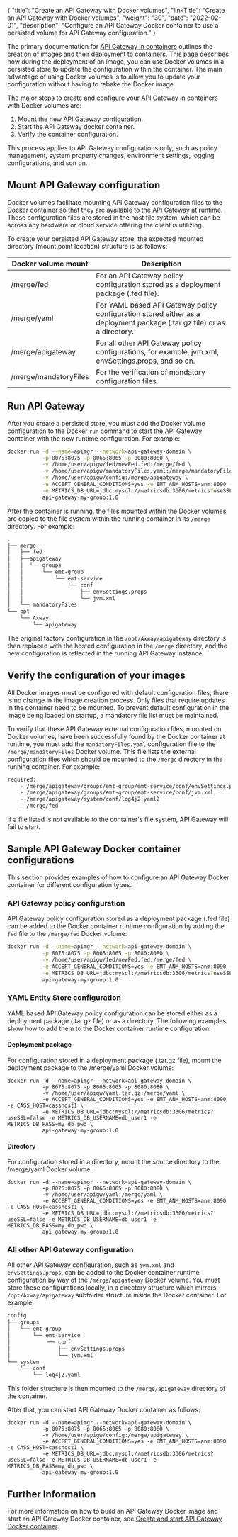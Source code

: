 {
    "title": "Create an API Gateway with Docker volumes",
    "linkTitle": "Create an API Gateway with Docker volumes",
    "weight": "30",
    "date": "2022-02-01",
    "description": "Configure an API Gateway Docker container to use a persisted volume for API Gateway configuration."
}

The primary documentation for [API Gateway in containers](/docs/apim_installation/apigw_containers/docker_script_gwimage) outlines the creation of images and their deployment to containers. This page describes how during the deployment of an image, you can use Docker volumes in a persisted store to update the configuration within the container. The main advantage of using Docker volumes is to allow you to update your configuration without having to rebake the Docker image.

The major steps to create and configure your API Gateway in containers with Docker volumes are:

1. Mount the new API Gateway configuration.
2. Start the API Gateway docker container.
3. Verify the container configuration.

This process applies to API Gateway configurations only, such as policy management, system property changes, environment settings, logging configurations, and son on.

## Mount API Gateway configuration

Docker volumes facilitate mounting API Gateway configuration files to the Docker container so that they are available to the API Gateway at runtime. These configuration files are stored in the host file system, which can be across any hardware or cloud service offering the client is utilizing.

To create your persisted API Gateway store, the expected mounted directory (mount point location) structure is as follows:

| Docker volume mount | Description |
| ------------------- | ----------- |
| /merge/fed | For an API Gateway policy configuration stored as a deployment package (.fed file).|
| /merge/yaml | For YAML based API Gateway policy configuration stored either as a deployment package (.tar.gz file) or as a directory.|
| /merge/apigateway | For all other API Gateway policy configurations, for example, jvm.xml, envSettings.props, and so on. |
| /merge/mandatoryFiles | For the verification of mandatory configuration files. |

## Run API Gateway

After you create a persisted store, you must add the Docker volume configuration to the Docker `run` command to start the API Gateway container with the new runtime configuration. For example:

```bash
docker run -d --name=apimgr --network=api-gateway-domain \
           -p 8075:8075 -p 8065:8065 -p 8080:8080 \
           -v /home/user/apigw/fed/newFed.fed:/merge/fed \
           -v /home/user/apigw/mandatoryFiles.yaml:/merge/mandatoryFiles \
           -v /home/user/apigw/config:/merge/apigateway \
           -e ACCEPT_GENERAL_CONDITIONS=yes -e EMT_ANM_HOSTS=anm:8090 -e CASS_HOST=casshost1 \
           -e METRICS_DB_URL=jdbc:mysql://metricsdb:3306/metrics?useSSL=false -e METRICS_DB_USERNAME=db_user1 -e METRICS_DB_PASS=my_db_pwd \
           api-gateway-my-group:1.0
```

After the container is running, the files mounted within the Docker volumes are copied to the file system within the running container in its `/merge` directory. For example:

```bash
.
├── merge
│   ├── fed
│   ├──apigateway
│   │  └── groups
│   │      └── emt-group
│   │          └── emt-service
│   │              └── conf
│   │                  ├── envSettings.props
│   │                  └── jvm.xml
│   └── mandatoryFiles
└── opt
    └── Axway
        └── apigateway
```

The original factory configuration in the `/opt/Axway/apigateway` directory is then replaced with the hosted configuration in the `/merge` directory, and the new configuration is reflected in the running API Gateway instance.

## Verify the configuration of your images

All Docker images must be configured with default configuration files, there is no change in the image creation process. Only files that require updates in the container need to be mounted. To prevent default configuration in the image being loaded on startup, a mandatory file list must be maintained.

To verify that these API Gateway external configuration files, mounted on Docker volumes, have been successfully found by the Docker container at runtime, you must add the `mandatoryFiles.yaml` configuration file to the `/merge/mandatoryFiles` Docker volume. This file lists the external configuration files which should be mounted to the `/merge` directory in the running container. For example:

```bash
required:
    - /merge/apigateway/groups/emt-group/emt-service/conf/envSettings.props
    - /merge/apigateway/groups/emt-group/emt-service/conf/jvm.xml
    - /merge/apigateway/system/conf/log4j2.yaml2
    - /merge/fed
```

If a file listed is not available to the container's file system, API Gateway will fail to start.

## Sample API Gateway Docker container configurations

This section provides examples of how to configure an API Gateway Docker container for different configuration types.

### API Gateway policy configuration

API Gateway policy configuration stored as a deployment package (.fed file) can be added to the Docker container runtime configuration by adding the `fed` file to the `/merge/fed` Docker volume:

```bash
docker run -d --name=apimgr --network=api-gateway-domain \
           -p 8075:8075 -p 8065:8065 -p 8080:8080 \
           -v /home/user/apigw/fed/newFed.fed:/merge/fed \
           -e ACCEPT_GENERAL_CONDITIONS=yes -e EMT_ANM_HOSTS=anm:8090 -e CASS_HOST=casshost1 \
           -e METRICS_DB_URL=jdbc:mysql://metricsdb:3306/metrics?useSSL=false -e METRICS_DB_USERNAME=db_user1 -e METRICS_DB_PASS=my_db_pwd \
           api-gateway-my-group:1.0
```

### YAML Entity Store configuration

YAML based API Gateway policy configuration can be stored either as a deployment package (.tar.gz file) or as a directory. The following examples show how to add them to the Docker container runtime configuration.

#### Deployment package

For configuration stored in a deployment package (.tar.gz file), mount the deployment package to the /merge/yaml Docker volume:

```
docker run -d --name=apimgr --network=api-gateway-domain \
           -p 8075:8075 -p 8065:8065 -p 8080:8080 \
           -v /home/user/apigw/yaml.tar.gz:/merge/yaml \
           -e ACCEPT_GENERAL_CONDITIONS=yes -e EMT_ANM_HOSTS=anm:8090 -e CASS_HOST=casshost1 \
           -e METRICS_DB_URL=jdbc:mysql://metricsdb:3306/metrics?useSSL=false -e METRICS_DB_USERNAME=db_user1 -e METRICS_DB_PASS=my_db_pwd \
           api-gateway-my-group:1.0
```

#### Directory

For configuration stored in a directory, mount the source directory to the /merge/yaml Docker volume:

```
docker run -d --name=apimgr --network=api-gateway-domain \
           -p 8075:8075 -p 8065:8065 -p 8080:8080 \
           -v /home/user/apigw/yaml:/merge/yaml \
           -e ACCEPT_GENERAL_CONDITIONS=yes -e EMT_ANM_HOSTS=anm:8090 -e CASS_HOST=casshost1 \
           -e METRICS_DB_URL=jdbc:mysql://metricsdb:3306/metrics?useSSL=false -e METRICS_DB_USERNAME=db_user1 -e METRICS_DB_PASS=my_db_pwd \
           api-gateway-my-group:1.0
```

### All other API Gateway configuration

All other API Gateway configuration, such as `jvm.xml` and `envSettings.props`, can be added to the Docker container runtime configuration by way of the `/merge/apigateway` Docker volume. You must store these configurations locally, in a directory structure which mirrors `/opt/Axway/apigateway` subfolder structure inside the Docker container. For example:

```bash
config
├── groups
│   └── emt-group
│       └── emt-service
│           └── conf
│               ├── envSettings.props
│               └── jvm.xml
└── system
    └── conf
        └── log4j2.yaml
```

This folder structure is then mounted to the `/merge/apigateway` directory of the container.

After that, you can start API Gateway Docker container as follows:

```
docker run -d --name=apimgr --network=api-gateway-domain \
           -p 8075:8075 -p 8065:8065 -p 8080:8080 \
           -v /home/user/apigw/config:/merge/apigateway \
           -e ACCEPT_GENERAL_CONDITIONS=yes -e EMT_ANM_HOSTS=anm:8090 -e CASS_HOST=casshost1 \
           -e METRICS_DB_URL=jdbc:mysql://metricsdb:3306/metrics?useSSL=false -e METRICS_DB_USERNAME=db_user1 -e METRICS_DB_PASS=my_db_pwd \
           api-gateway-my-group:1.0
```

## Further Information

For more information on how to build an API Gateway Docker image and start an API Gateway Docker container, see [Create and start API Gateway Docker container](/docs/apim_installation/apigw_containers/docker_script_gwimage).
